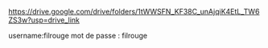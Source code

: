 https://drive.google.com/drive/folders/1tWWSFN_KF38C_unAjqiK4EtL_TW6ZS3w?usp=drive_link

username:filrouge
mot de passe : filrouge

